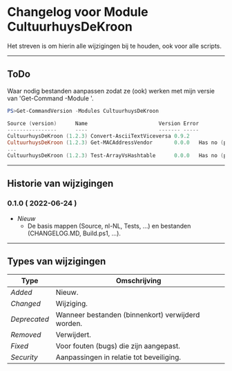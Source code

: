 # Changelog voor Module CultuurhuysDeKroon

Het streven is om hierin alle wijzigingen bij te houden, ook voor alle scripts.

---

## ToDo

Waar nodig bestanden aanpassen zodat ze (ook) werken met mijn versie van 'Get-Command -Module <modulenaam>'.

```PowerShell
PS>Get-CommandVersion -Modules CultuurhuysDeKroon

Source (version)      Name                       Version Error
----------------      ----                       ------- -----
CultuurhuysDeKroon (1.2.3) Convert-AsciiTextViceversa 0.9.2
CultuurhuysDeKroon (1.2.3) Get-MACAddressVendor       0.0.0   Has no (proper) parameter "Version".
...
CultuurhuysDeKroon (1.2.3) Test-ArrayVsHashtable      0.0.0   Has no (proper) parameter "Version".
```

---

## Historie van wijzigingen

### 0.1.0 ( 2022-06-24 )

* _Nieuw_
  * De basis mappen (Source, nl-NL, Tests, ...) en bestanden (CHANGELOG.MD, Build.ps1, ...).

---

## Types van wijzigingen

Type | Omschrijving
----- | -----
_Added_ | Nieuw.
_Changed_ | Wijziging.
_Deprecated_ | Wanneer bestanden (binnenkort) verwijderd worden.
_Removed_ | Verwijdert.
_Fixed_ | Voor fouten (bugs) die zijn aangepast.
_Security_ | Aanpassingen in relatie tot beveiliging.
